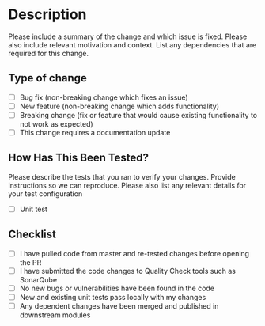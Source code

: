 # Description

Please include a summary of the change and which issue is fixed. Please also include relevant motivation and context. List any dependencies that are required for this change.

## Type of change

- [ ] Bug fix (non-breaking change which fixes an issue)
- [ ] New feature (non-breaking change which adds functionality)
- [ ] Breaking change (fix or feature that would cause existing functionality to not work as expected)
- [ ] This change requires a documentation update

## How Has This Been Tested?

Please describe the tests that you ran to verify your changes. Provide instructions so we can reproduce. Please also list any relevant details for your test configuration

- [ ] Unit test

## Checklist

- [ ] I have pulled code from master and re-tested changes before opening the PR
- [ ] I have submitted the code changes to Quality Check tools such as SonarQube
- [ ] No new bugs or vulnerabilities have been found in the code
- [ ] New and existing unit tests pass locally with my changes
- [ ] Any dependent changes have been merged and published in downstream modules
